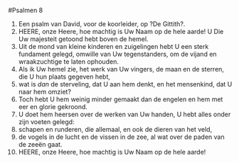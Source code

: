 #Psalmen 8
1. Een psalm van David, voor de koorleider, op ?De Gittith?. 
2. HEERE, onze Heere, hoe machtig is Uw Naam op de hele aarde! U Die Uw majesteit getoond hebt boven de hemel. 
3. Uit de mond van kleine kinderen en zuigelingen hebt U een sterk fundament gelegd, omwille van Uw tegenstanders, om de vijand en wraakzuchtige te laten ophouden. 
4. Als ik Uw hemel zie, het werk van Uw vingers, de maan en de sterren, die U hun plaats gegeven hebt, 
5. wat is *dan* de sterveling, dat U aan hem denkt, en het mensenkind, dat U naar hem omziet? 
6. Toch hebt U hem weinig minder gemaakt dan de engelen en hem met eer en glorie gekroond. 
7. U doet hem heersen over de werken van Uw handen, U hebt alles onder zijn voeten gelegd: 
8. schapen en runderen, die allemaal, en ook de dieren van het veld, 
9. de vogels in de lucht en de vissen in de zee, al wat over de paden van de zeeën gaat. 
10. HEERE, onze Heere, hoe machtig is Uw Naam op de hele aarde!
